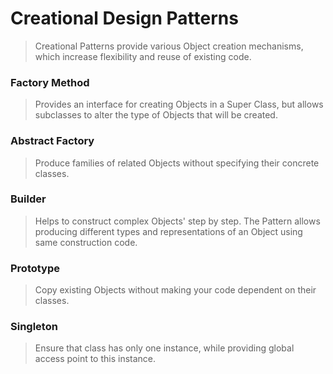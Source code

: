 # Creational Design Patterns

> Creational Patterns provide various Object creation mechanisms, which increase flexibility and reuse of existing code.

### Factory Method
> Provides an interface for creating Objects in a Super Class, but allows subclasses to alter the type of Objects that will be created. 

### Abstract Factory
> Produce families of related Objects without specifying their concrete classes.

### Builder
> Helps to construct complex Objects' step by step. The Pattern allows producing different types and representations of an Object using same construction code.

### Prototype
> Copy existing Objects without making your code dependent on their classes.

### Singleton
> Ensure that class has only one instance, while providing global access point to this instance.
